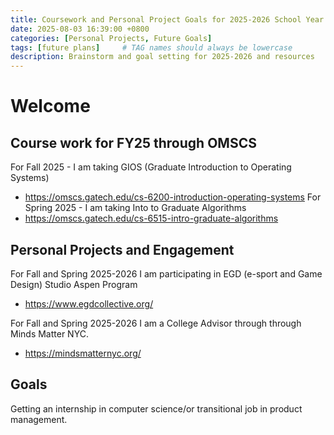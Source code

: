 ```yaml
---
title: Coursework and Personal Project Goals for 2025-2026 School Year
date: 2025-08-03 16:39:00 +0800
categories: [Personal Projects, Future Goals]
tags: [future plans]     # TAG names should always be lowercase
description: Brainstorm and goal setting for 2025-2026 and resources
---
```



# Welcome

## Course work for FY25 through OMSCS 

For Fall 2025 - I am taking GIOS (Graduate Introduction to Operating Systems)
- https://omscs.gatech.edu/cs-6200-introduction-operating-systems
For Spring 2025 - I am taking Into to Graduate Algorithms
- https://omscs.gatech.edu/cs-6515-intro-graduate-algorithms

## Personal Projects and Engagement 
For Fall and Spring 2025-2026 I am participating in EGD (e-sport and Game Design) Studio Aspen Program 
- https://www.egdcollective.org/

For Fall and Spring 2025-2026 I am a College Advisor through through Minds Matter NYC. 
- https://mindsmatternyc.org/

## Goals
Getting an internship in computer science/or transitional job in product management.

